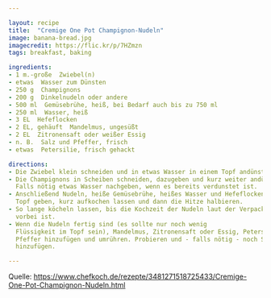 ```yaml
---

layout: recipe
title:  "Cremige One Pot Champignon-Nudeln"
image: banana-bread.jpg
imagecredit: https://flic.kr/p/7HZmzn
tags: breakfast, baking

ingredients:
- 1 m.-große  Zwiebel(n)
- etwas  Wasser zum Dünsten
- 250 g  Champignons
- 200 g  Dinkelnudeln oder andere
- 500 ml  Gemüsebrühe, heiß, bei Bedarf auch bis zu 750 ml
- 250 ml  Wasser, heiß
- 3 EL  Hefeflocken
- 2 EL, gehäuft  Mandelmus, ungesüßt
- 2 EL  Zitronensaft oder weißer Essig
- n. B.  Salz und Pfeffer, frisch
- etwas  Petersilie, frisch gehackt

directions:
- Die Zwiebel klein schneiden und in etwas Wasser in einem Topf andünsten. 
- Die Champignons in Scheiben schneiden, dazugeben und kurz weiter andünsten.
  Falls nötig etwas Wasser nachgeben, wenn es bereits verdunstet ist. 
- Anschließend Nudeln, heiße Gemüsebrühe, heißes Wasser und Hefeflocken in den
  Topf geben, kurz aufkochen lassen und dann die Hitze halbieren.
- So lange köcheln lassen, bis die Kochzeit der Nudeln laut der Verpackung
  vorbei ist.
- Wenn die Nudeln fertig sind (es sollte nur noch wenig
  Flüssigkeit im Topf sein), Mandelmus, Zitronensaft oder Essig, Petersilie und
  Pfeffer hinzufügen und umrühren. Probieren und - falls nötig - noch Salz
  hinzufügen. 

---
```


Quelle: https://www.chefkoch.de/rezepte/3481271518725433/Cremige-One-Pot-Champignon-Nudeln.html